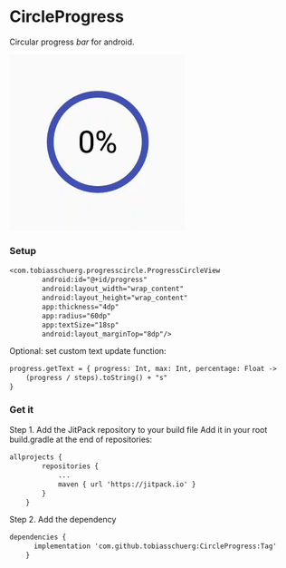 # CircleProgress

Circular progress *bar* for android.

![sample gif](sample_down.gif)

### Setup

```
<com.tobiasschuerg.progresscircle.ProgressCircleView
        android:id="@+id/progress"
        android:layout_width="wrap_content"
        android:layout_height="wrap_content"
        app:thickness="4dp"
        app:radius="60dp"
        app:textSize="18sp"
        android:layout_marginTop="8dp"/>
```

Optional: set custom text update function:
```
progress.getText = { progress: Int, max: Int, percentage: Float ->
    (progress / steps).toString() + "s"
}
```


### Get it

Step 1. Add the JitPack repository to your build file
Add it in your root build.gradle at the end of repositories:
```
allprojects {
		repositories {
			...
			maven { url 'https://jitpack.io' }
		}
	}
```
Step 2. Add the dependency
```
dependencies {
	  implementation 'com.github.tobiasschuerg:CircleProgress:Tag'
	}
```
